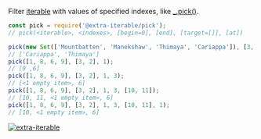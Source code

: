 Filter [iterable] with values of specified indexes, like [_.pick()].

```javascript
const pick = require('@extra-iterable/pick');
// pick(<iterable>, <indexes>, [begin=0], [end], [target=[]], [at])

pick(new Set(['Mountbatten', 'Manekshaw', 'Thimaya', 'Cariappa']), [3, 2]);
// ['Cariappa', 'Thimaya']
pick([1, 8, 6, 9], [3, 2], 1);
// [9 ,6]
pick([1, 8, 6, 9], [3, 2], 1, 3);
// [<1 empty item>, 6]
pick([1, 8, 6, 9], [3, 2], 1, 3, [10, 11]);
// [10, 11, <1 empty item>, 6]
pick([1, 8, 6, 9], [3, 2], 1, 3, [10, 11], 1);
// [10, <1 empty item>, 6]
```


[![extra-iterable](https://i.imgur.com/KR83Nzx.jpg)](https://www.npmjs.com/package/extra-iterable)

[iterable]: https://developer.mozilla.org/en-US/docs/Web/JavaScript/Reference/Iteration_protocols
[_.pick()]: http://underscorejs.org/#pick
